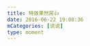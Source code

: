 ```yaml
---
title: 特效果然屌👍
date: 2016-06-22 19:08:36
mCategories: [说说]
type: moment
---
```


<div id="pics-20160622190836"></div>

<script src="/lib/moment/pics.js"></script>
<script>
var data = [
    {"link": "2016-06-22_000001.jpeg", "type": "shuoshuo"}
];
picsRender(data, "pics-20160622190836");
</script>
